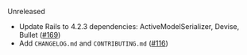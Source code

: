Unreleased

* Update Rails to 4.2.3 dependencies: ActiveModelSerializer, Devise, Bullet
  ([#169](https://github.com/fs/rails-base-api/pull/169))
* Add `CHANGELOG.md` and `CONTRIBUTING.md`
  ([#116](https://github.com/fs/rails-base-api/pull/167))
